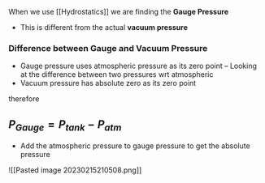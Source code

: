 When we use [[Hydrostatics]] we are finding the **Gauge Pressure**
- This is different from the actual **vacuum pressure**

### Difference between Gauge and Vacuum Pressure
- Gauge pressure uses atmospheric pressure as its zero point
	– Looking at the difference between two pressures wrt atmospheric
- Vacuum pressure has absolute zero as its zero point

therefore
## $P_{Gauge} = P_{tank} - P_{atm}$
- Add the atmospheric pressure to gauge pressure to get the absolute pressure

![[Pasted image 20230215210508.png]]

